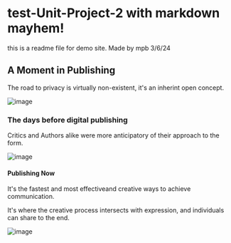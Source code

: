 # test-Unit-Project-2 with markdown mayhem!
this is a readme file for demo site. Made by mpb 3/6/24

  ## A Moment in Publishing

<p> The road to privacy is virtually non-existent, it's an inherint open concept. </p>


 ![image](https://github.com/mlp070/test-Unit-Project-2/assets/162502952/c789ed2b-d9b6-4c67-84a0-b5c8d495f8fc)

   ### The days before digital publishing
 
 <p> Critics and Authors alike were more anticipatory of their approach to the form. </p>

 ![image](https://github.com/mlp070/test-Unit-Project-2/assets/162502952/bad0ac9a-3251-4285-8750-44e7892b659c)

  #### Publishing Now 
  
  <p> It's the fastest and most effectiveand creative ways to achieve communication.
 <p> It's where the creative process intersects with expression, and individuals can share to the end.</p>
 
![image](https://github.com/mlp070/test-Unit-Project-2/assets/162502952/b6837f24-f621-41e6-a11e-b586e2e87919)


 
 

